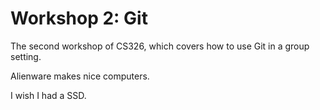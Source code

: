 # Workshop 2: Git 

The second workshop of CS326, which covers how to use Git in a group setting.

Alienware makes nice computers.

I wish I had a SSD.

